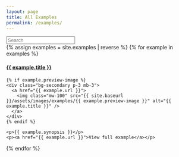 ```yaml
---
layout: page
title: All Examples
permalink: /examples/
---
```


<input id="searchInput" class="form-control form-control-lg mb-4" type="text" placeholder="Search" aria-label="Search" aria-describedby="basic-addon1">

<div class="examples row">
  {% assign examples = site.examples | reverse %}
  {% for example in examples %}
  <div data-id="{{ example.id | split: "/" | last }}" class="example col-6 col-lg-4 col-md-6 col-lg-3 pb-5">
    <h4><a href="{{ example.url }}">{{ example.title }}</a></h4>

    {% if example.preview-image %}
    <div class="bg-secondary p-3 mb-3">
      <a href="{{ example.url }}">
        <img class="mw-100" src="{{ site.baseurl }}/assets/images/examples/{{ example.preview-image }}" alt="{{ example.title }}" />
      </a>
    </div>
    {% endif %}

    <p>{{ example.synopsis }}</p>
    <p><a href="{{ example.url }}">View full example</a></p>
  </div>
  {% endfor %}

  <!-- Not related in any way to Fuse Opens FuseJS btw -->
  <script src="https://cdnjs.cloudflare.com/ajax/libs/fuse.js/3.4.4/fuse.min.js"></script>
  <script type="text/javascript">
  $(function() {

    //build the data list to search
    var list = [
    {% for example in examples %}
      {
        id: {{ example.id | split: "/" | last | jsonify }},
        title: {{ example.title | jsonify }},
        date: {{ example.date | jsonify }},
        tags: {{ example.tags | jsonify | join: ',' }},
        uxConcepts: {{ example.uxConcepts | jsonify | join: ',' }},
        jsConcepts: {{ example.jsConcepts | jsonify | join: ',' }}
      }{% if forloop.last == false %},{% endif %}
    {% endfor %}
    ];

    //setup search options
    var options = {
      shouldSort: true,
      includeScore: true,
      threshold: 0.6,
      location: 0,
      distance: 100,
      maxPatternLength: 32,
      minMatchCharLength: 1,
      keys: [
        "id",
        "title",
        "date",
        "tags",
        "uxConcepts",
        "jsConcepts",
      ]
    };

    var fuse = new Fuse(list, options);
    var result = [];
    var i = 0;
    var searchInput = $('#searchInput');
    searchInput.keyup(function(e) {

      //by default, display in original order
      if (searchInput.val() == '') {

        //reorder examples
        for (i = list.length-1; i >= 0; i--) {
          $(".examples").prepend($(".example[data-id='" + list[i].id + "']"));
        }

        //show all examples
        $('.example').show();
      } else {
        //hide all examples
        $('.example').hide();

        //get examples search results
        results = fuse.search(searchInput.val());

        //reorder based on results
        for (i = results.length-1; i >= 0; i--) {
          $(".examples").prepend($(".example[data-id='" + results[i].item.id + "']"));
          $(".example[data-id='" + results[i].item.id + "']").show();
        }
      }
    });
  });
  </script>
</div>

